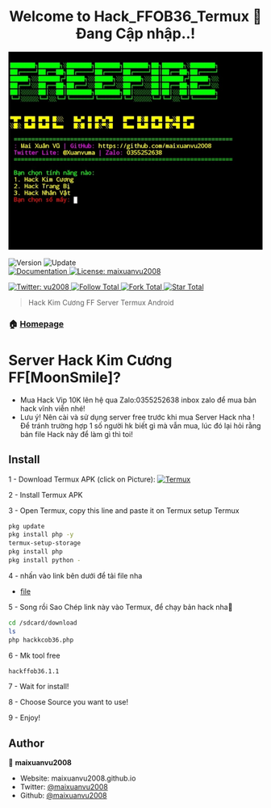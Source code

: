 <h1 align="center">Welcome to Hack_FFOB36_Termux 👋
Đang Cập nhập..!</h1>
<img alt="Homepage" src="https://raw.githubusercontent.com/maixuanvu2008/Hack_kimcuongob36_Termux/main/h%C3%ACnh%20%E1%BA%A3nh/Screenshot_20221027-161359_Termux.jpg" />

<p>
  <img alt="Version" src="https://img.shields.io/badge/version-10.5-blue.svg?cacheSeconds=2592000" />
  <img alt="Update" src="https://img.shields.io/badge/update-27/10/2022-blue.svg?cacheSeconds=2592000" />
  <br />
  <a href="https://github.com/maixuanvu2008/Hack_kimcuongob36_Termux#" target="_blank">
    <img alt="Documentation" src="https://img.shields.io/badge/documentation-yes-brightgreen.svg" />
  </a>
  <a href="https://github.com/maixuanvu2008/Hack_kimcuongob36_Termux/blob/main/LICENSE" target="_blank">
    <img alt="License: maixuanvu2008" src=https://raw.githubusercontent.com/maixuanvu2008/Hack_kimcuongob36_Termux/main/LICENSE" />
</p>
<a href="https://twitter.com/Xuanvuma" target="_blank">
    <img alt="Twitter: vu2008" src="https://mobile.twitter.com/Xuanvuma/followers" />
</a>

<a href="https://github.com/maixuanvu2008" target="_blank">
    <img alt="Follow Total" src="https://github.com/login?return_to=https%3A%2F%2Fgithub.com%2Fmaixuanvu2008" />
</a>

<a href="https://github.com/maixuanvu2008/Hack_kimcuongob36_Termux#" target="_blank">
    <img alt="Fork Total" src="https://github.com/maixuanvu2008/Hack_kimcuongob36_Termux?style=social" />
</a>

<a href="https://github.com/maixuanvu2008/Hack_kimcuongob36_Termux#" target="_blank">
    <img alt="Star Total" src="https://github.com/maixuanvu2008/Hack_kimcuongob36_Termux?style=social" />
</a>

> Hack Kim Cương FF Server Termux Android

### 🏠 [Homepage](https://github.com/maixuanvu2008/Hack_kimcuongob36_Termux#)


# Server Hack Kim Cương FF[MoonSmile]?
 - Mua  Hack Vip 10K lên hệ qua Zalo:0355252638 inbox zalo để mua bản hack vĩnh viễn nhé!
 - Lưu ý! Nên cài và sử dụng server free trước khi mua  Server Hack nha ! Để tránh trường hợp 1 số người hk biết gì mà vẫn mua, lúc đó lại hỏi rằng bản file Hack này để làm gì thì toi!

## Install
 
1 - Download Termux APK (click on Picture): 
<a href="https://khanhnguyen9872.github.io/Ninja_Server_Termux/CONF_FILE/termux_0.118.apk" target="_blank">
    <img alt="Termux" src="https://github.com/KhanhNguyen9872/Ninja_Server_Termux/raw/main/image/termux.png" />
</a>

2 - Install Termux APK

3 - Open Termux, copy this line and paste it on Termux setup Termux

```bash
pkg update
pkg install php -y
termux-setup-storage
pkg install php 
pkg install python -

```

4 - nhấn vào link bên dưới để tải file nha

- [file](https://drive.google.com/file/d/1iEXVTpLqEq531N--oi2qk5e-aoBqMs0z/view?usp=drivesdk)

5 - Song rồi Sao Chép link này vào Termux, để chạy bản hack nha🥰

```bash
cd /sdcard/download
ls
php hackkcob36.php

```
6 - Mk tool free 

```bash
hackffob36.1.1

```
7 - Wait for install!
 
8 - Choose Source you want to use! 
 
9 - Enjoy!



## Author

👤 **maixuanvu2008**

* Website: maixuanvu2008.github.io
* Twitter: [@maixuanvu2008](https://twitter.com/Xuanvuma)
* Github: [@maixuanvu2008](https://github.com/maixuanvu2008)



